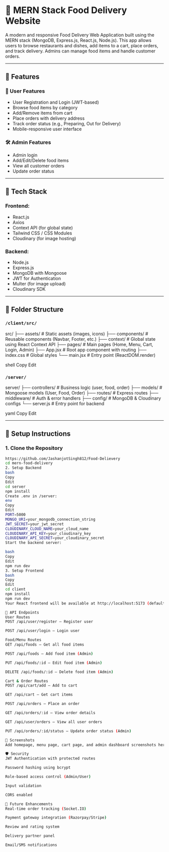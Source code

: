 
# 🍔 MERN Stack Food Delivery Website

A modern and responsive Food Delivery Web Application built using the MERN stack (MongoDB, Express.js, React.js, Node.js). This app allows users to browse restaurants and dishes, add items to a cart, place orders, and track delivery. Admins can manage food items and handle customer orders.

---

## 🚀 Features

### 👤 User Features
- User Registration and Login (JWT-based)
- Browse food items by category
- Add/Remove items from cart
- Place orders with delivery address
- Track order status (e.g., Preparing, Out for Delivery)
- Mobile-responsive user interface

### 🛠️ Admin Features
- Admin login
- Add/Edit/Delete food items
- View all customer orders
- Update order status

---

## 🧰 Tech Stack

### Frontend:
- React.js
- Axios
- Context API (for global state)
- Tailwind CSS / CSS Modules
- Cloudinary (for image hosting)

### Backend:
- Node.js
- Express.js
- MongoDB with Mongoose
- JWT for Authentication
- Multer (for image upload)
- Cloudinary SDK

---

## 📁 Folder Structure

### `/client/src/`

src/
├── assets/ # Static assets (images, icons)
├── components/ # Reusable components (Navbar, Footer, etc.)
├── context/ # Global state using React Context API
├── pages/ # Main pages (Home, Menu, Cart, Login, Admin)
├── App.jsx # Root app component with routing
├── index.css # Global styles
└── main.jsx # Entry point (ReactDOM.render)

shell
Copy
Edit

### `/server/`

server/
├── controllers/ # Business logic (user, food, order)
├── models/ # Mongoose models (User, Food, Order)
├── routes/ # Express routes
├── middleware/ # Auth & error handlers
├── config/ # MongoDB & Cloudinary configs
└── server.js # Entry point for backend

yaml
Copy
Edit

---

## 🔧 Setup Instructions

### 1. Clone the Repository

```bash
https://github.com/JashanjotSingh812/Food-Delievery
cd mern-food-delivery
2. Setup Backend
bash
Copy
Edit
cd server
npm install
Create .env in /server:
env
Copy
Edit
PORT=5000
MONGO_URI=your_mongodb_connection_string
JWT_SECRET=your_jwt_secret
CLOUDINARY_CLOUD_NAME=your_cloud_name
CLOUDINARY_API_KEY=your_cloudinary_key
CLOUDINARY_API_SECRET=your_cloudinary_secret
Start the backend server:

bash
Copy
Edit
npm run dev
3. Setup Frontend
bash
Copy
Edit
cd client
npm install
npm run dev
Your React frontend will be available at http://localhost:5173 (default for Vite).

🔐 API Endpoints
User Routes
POST /api/user/register – Register user

POST /api/user/login – Login user

Food/Menu Routes
GET /api/foods – Get all food items

POST /api/foods – Add food item (Admin)

PUT /api/foods/:id – Edit food item (Admin)

DELETE /api/foods/:id – Delete food item (Admin)

Cart & Order Routes
POST /api/cart/add – Add to cart

GET /api/cart – Get cart items

POST /api/orders – Place an order

GET /api/orders/:id – View order details

GET /api/user/orders – View all user orders

PUT /api/orders/:id/status – Update order status (Admin)

📸 Screenshots
Add homepage, menu page, cart page, and admin dashboard screenshots here.

🛡️ Security
JWT Authentication with protected routes

Password hashing using bcrypt

Role-based access control (Admin/User)

Input validation

CORS enabled

📌 Future Enhancements
Real-time order tracking (Socket.IO)

Payment gateway integration (Razorpay/Stripe)

Review and rating system

Delivery partner panel

Email/SMS notifications
